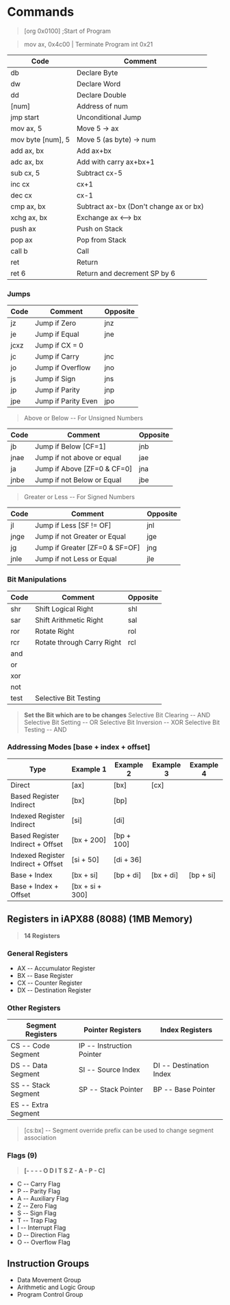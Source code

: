 # Commands

> [org 0x0100] ;Start of Program

> mov ax, 0x4c00 | Terminate Program
> int 0x21

| Code              | Comment                                |
| ----------------- | -------------------------------------- |
| db                | Declare Byte                           |
| dw                | Declare Word                           |
| dd                | Declare Double                         |
| [num]             | Address of num                         |
| jmp start         | Unconditional Jump                     |
| mov ax, 5         | Move 5 -> ax                           |
| mov byte [num], 5 | Move 5 (as byte) -> num                |
| add ax, bx        | Add ax+bx                              |
| adc ax, bx        | Add with carry ax+bx+1                 |
| sub cx, 5         | Subtract cx-5                          |
| inc cx            | cx+1                                   |
| dec cx            | cx-1                                   |
| cmp ax, bx        | Subtract ax-bx (Don't change ax or bx) |
| xchg ax, bx       | Exchange ax <--> bx                    |
| push ax           | Push on Stack                          |
| pop ax            | Pop from Stack                         |
| call b            | Call                                   |
| ret               | Return                                 |
| ret 6             | Return and decrement SP by 6           |

### Jumps

| Code | Comment             | Opposite |
| ---- | ------------------- | -------- |
| jz   | Jump if Zero        | jnz      |
| je   | Jump if Equal       | jne      |
| jcxz | Jump if CX = 0      |
| jc   | Jump if Carry       | jnc      |
| jo   | Jump if Overflow    | jno      |
| js   | Jump if Sign        | jns      |
| jp   | Jump if Parity      | jnp      |
| jpe  | Jump if Parity Even | jpo      |

> Above or Below -- For Unsigned Numbers

| Code | Comment                     | Opposite |
| ---- | --------------------------- | -------- |
| jb   | Jump if Below [CF=1]        | jnb      |
| jnae | Jump if not above or equal  | jae      |
| ja   | Jump if Above [ZF=0 & CF=0] | jna      |
| jnbe | Jump if not Below or Equal  | jbe      |

> Greater or Less -- For Signed Numbers

| Code | Comment                        | Opposite |
| ---- | ------------------------------ | -------- |
| jl   | Jump if Less [SF != OF]        | jnl      |
| jnge | Jump if not Greater or Equal   | jge      |
| jg   | Jump if Greater [ZF=0 & SF=OF] | jng      |
| jnle | Jump if not Less or Equal      | jle      |

### Bit Manipulations

| Code | Comment                    | Opposite |
| ---- | -------------------------- | -------- |
| shr  | Shift Logical Right        | shl      |
| sar  | Shift Arithmetic Right     | sal      |
| ror  | Rotate Right               | rol      |
| rcr  | Rotate through Carry Right | rcl      |
| and  |
| or   |
| xor  |
| not  |
| test | Selective Bit Testing      |

> **Set the Bit which are to be changes**
> Selective Bit Clearing -- AND
> Selective Bit Setting -- OR
> Selective Bit Inversion -- XOR
> Selective Bit Testing -- AND

### Addressing Modes [base + index + offset]

| Type                               | Example 1       | Example 2  | Example 3 | Example 4 |
| ---------------------------------- | --------------- | ---------- | --------- | --------- |
| Direct                             | [ax]            | [bx]       | [cx]      |
| Based Register Indirect            | [bx]            | [bp]       |
| Indexed Register Indirect          | [si]            | [di]       |
| Based Register Indirect + Offset   | [bx + 200]      | [bp + 100] |
| Indexed Register Indirect + Offset | [si + 50]       | [di + 36]  |
| Base + Index                       | [bx + si]       | [bp + di]  | [bx + di] | [bp + si] |
| Base + Index + Offset              | [bx + si + 300] |

## Registers in iAPX88 (8088) (1MB Memory)

> **14 Registers**

### General Registers

- AX -- Accumulator Register
- BX -- Base Register
- CX -- Counter Register
- DX -- Destination Register

### Other Registers

| Segment Registers   | Pointer Registers         | Index Registers         |
| ------------------- | ------------------------- | ----------------------- |
| CS -- Code Segment  | IP -- Instruction Pointer |
| DS -- Data Segment  | SI -- Source Index        | DI -- Destination Index |
| SS -- Stack Segment | SP -- Stack Pointer       | BP -- Base Pointer      |
| ES -- Extra Segment |

> [cs:bx] -- Segment override prefix can be used to change segment association

### Flags (9)

> **[- - - - O D I T S Z - A - P - C]**

- C -- Carry Flag
- P -- Parity Flag
- A -- Auxiliary Flag
- Z -- Zero Flag
- S -- Sign Flag
- T -- Trap Flag
- I -- Interrupt Flag
- D -- Direction Flag
- O -- Overflow Flag

## Instruction Groups

- Data Movement Group
- Arithmetic and Logic Group
- Program Control Group
